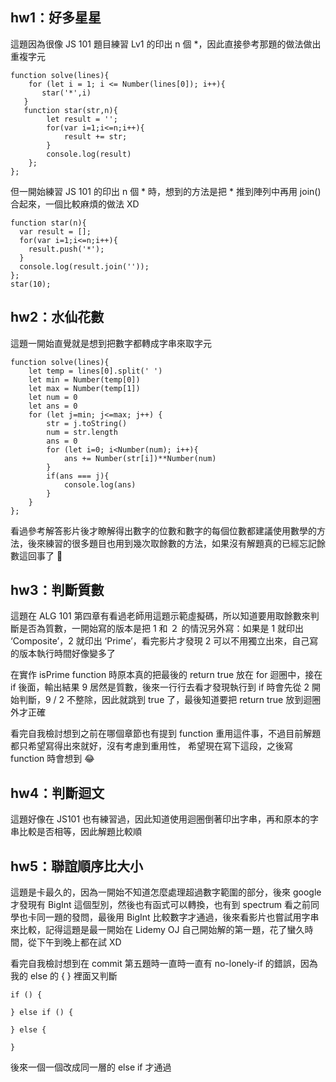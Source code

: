 ## hw1：好多星星
這題因為很像 JS 101 題目練習 Lv1 的印出 n 個 *，因此直接參考那題的做法做出重複字元
```
function solve(lines){
    for (let i = 1; i <= Number(lines[0]); i++){
       star('*',i)
   }
   function star(str,n){
        let result = '';
        for(var i=1;i<=n;i++){
            result += str;        
        }
        console.log(result) 
    };
};
```
但一開始練習 JS 101 的印出 n 個 * 時，想到的方法是把 * 推到陣列中再用 join() 合起來，一個比較麻煩的做法 XD
```
function star(n){
  var result = [];
  for(var i=1;i<=n;i++){
    result.push('*');          
  }
  console.log(result.join('')); 
};
star(10);
```
## hw2：水仙花數

這題一開始直覺就是想到把數字都轉成字串來取字元
```
function solve(lines){
    let temp = lines[0].split(' ')
    let min = Number(temp[0])
    let max = Number(temp[1])
    let num = 0
    let ans = 0
    for (let j=min; j<=max; j++) {
        str = j.toString()
        num = str.length
        ans = 0
        for (let i=0; i<Number(num); i++){
            ans += Number(str[i])**Number(num)
        }
        if(ans === j){
            console.log(ans)
        }
    }
};
```
看過參考解答影片後才瞭解得出數字的位數和數字的每個位數都建議使用數學的方法，後來練習的很多題目也用到幾次取餘數的方法，如果沒有解題真的已經忘記餘數這回事了 🤣





## hw3：判斷質數

這題在 ALG 101 第四章有看過老師用這題示範虛擬碼，所以知道要用取餘數來判斷是否為質數，一開始寫的版本是把 1 和 ２ 的情況另外寫：如果是 1 就印出 ‘Composite’，2 就印出 ‘Prime’，看完影片才發現 2 可以不用獨立出來，自己寫的版本執行時間好像變多了

在實作 isPrime function 時原本真的把最後的 return true 放在 for 迴圈中，接在 if 後面，輸出結果 9 居然是質數，後來一行行去看才發現執行到 if 時會先從 2 開始判斷，9 / 2 不整除，因此就跳到 true 了，最後知道要把 return true 放到迴圈外才正確

看完自我檢討想到之前在哪個章節也有提到 function 重用這件事，不過目前解題都只希望寫得出來就好，沒有考慮到重用性， 希望現在寫下這段，之後寫 function 時會想到 😂

## hw4：判斷迴文

這題好像在 JS101 也有練習過，因此知道使用迴圈倒著印出字串，再和原本的字串比較是否相等，因此解題比較順

## hw5：聯誼順序比大小

這題是卡最久的，因為一開始不知道怎麼處理超過數字範圍的部分，後來 google 才發現有 BigInt 這個型別，然後也有函式可以轉換，也有到 spectrum 看之前同學也卡同一題的發問，最後用 BigInt 比較數字才通過，後來看影片也嘗試用字串來比較，記得這題是最一開始在 Lidemy OJ 自己開始解的第一題，花了蠻久時間，從下午到晚上都在試 XD

看完自我檢討想到在 commit 第五題時一直時一直有 no-lonely-if 的錯誤，因為我的 else 的 { } 裡面又判斷
```
if () {

} else if () {

} else {

}
```
後來一個一個改成同一層的 else if 才通過